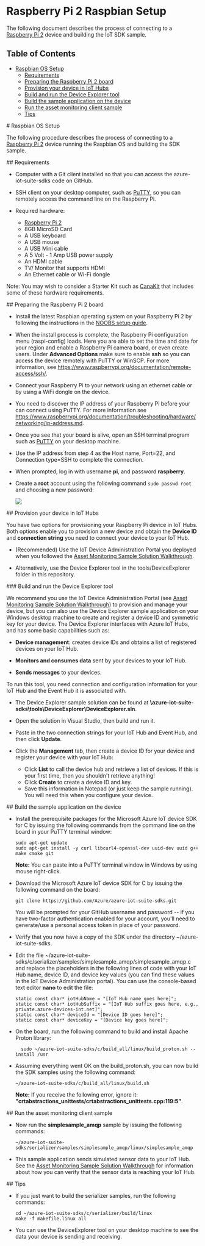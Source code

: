 # Raspberry Pi 2 Raspbian Setup

The following document describes the process of connecting to a [Raspberry Pi 2](https://www.raspberrypi.org/) device and building the IoT SDK sample.

## Table of Contents
- [Raspbian OS Setup](#rasbinaos)
	- [Requirements](#requirements)
	- [Preparing the Raspberry Pi 2 board](#preparing)
	- [Provision your device in IoT Hubs](#provision)
	- [Build and run the Device Explorer tool](#buildrundevexp)
	- [Build the sample application on the device](#buildrunapp)
	- [Run the asset monitoring client sample](#buildassetmon)
	- [Tips](#tips)

<a name="rasbinaos"/>
# Raspbian OS Setup

The following procedure describes the process of connecting to a [Raspberry Pi 2](https://www.raspberrypi.org/) device running the Raspbian OS and building the SDK sample.

<a name="requirements"/>
## Requirements

- Computer with a Git client installed so that you can access the azure-iot-suite-sdks code on GitHub.

- SSH client on your desktop computer, such as [PuTTY](http://www.putty.org/), so you can remotely access the command line on the Raspberry Pi.

- Required hardware:
	- [Raspberry Pi 2](http://www.amazon.com/Raspberry-Pi-Model-Project-Board/dp/B00T2U7R7I/ref=sr_1_1?ie=UTF8&qid=1429516842&sr=8-1&keywords=raspberry+pi)
	- 8GB MicroSD Card
	- A USB keyboard
	- A USB mouse
	- A USB Mini cable
	- A 5 Volt - 1 Amp USB power supply
	- An HDMI cable
	- TV/ Monitor that supports HDMI
	- An Ethernet cable or Wi-Fi dongle

Note: You may wish to consider a Starter Kit such as [CanaKit](http://www.amazon.com/CanaKit-Raspberry-Complete-Original-Preloaded/dp/B008XVAVAW/ref=sr_1_4?ie=UTF8&qid=1429516842&sr=8-4&keywords=raspberry+pi) that includes some of these hardware requirements.

<a name="preparing"/>
## Preparing the Raspberry Pi 2 board

- Install the latest Raspbian operating system on your Raspberry Pi 2 by
following the instructions in the [NOOBS setup
guide](http://www.raspberrypi.org/help/noobs-setup/).

- When the install process is complete, the Raspberry Pi configuration menu
(raspi-config) loads. Here you are able to set the time and date for your region
and enable a Raspberry Pi camera board, or even create users. Under **Advanced
Options** make sure to enable **ssh** so you can access the device remotely with
PuTTY or WinSCP. For more information, see
https://www.raspberrypi.org/documentation/remote-access/ssh/.

- Connect your Raspberry Pi to your network using an ethernet cable or by using
a WiFi dongle on the device.

- You need to discover the IP address of your Raspberry Pi before your can
connect using PuTTY. For more information see
https://www.raspberrypi.org/documentation/troubleshooting/hardware/networking/ip-address.md.

- Once you see that your board is alive, open an SSH terminal program such as [PuTTY](http://www.putty.org/) on your desktop machine.

- Use the IP address from step 4 as the Host name, Port=22, and Connection type=SSH to complete the connection.

- When prompted, log in with username **pi**, and password **raspberry**.

- Create a **root** account using the following command `sudo passwd root` and choosing a new password:

  ![][1]

<a name="provision"/>
## Provision your device in IoT Hubs

You have two options for provisioning your Raspberry Pi device in IoT Hubs. Both options enable you to provision a new device and obtain the **Device ID** and **connection string** you need to connect your device to your IoT Hub.
- (Recommended) Use the IoT Device Administration Portal you deployed when you followed the [Asset Monitoring Sample Solution Walkthrough](https://github.com/Azure/azure-iot-solution/blob/master/Docs/iot-asset-monitoring-sample-walkthrough.md).

- Alternatively, use the Device Explorer tool in the tools/DeviceExplorer folder in this repository.

<a name="buildrundevexp"/>
### Build and run the Device Explorer tool

We recommend you use the IoT Device Administration Portal (see [Asset Monitoring Sample Solution Walkthrough](https://github.com/Azure/azure-iot-solution/blob/master/Docs/iot-asset-monitoring-sample-walkthrough.md)) to provision and manage your device, but you can also use the Device Explorer sample application on your Windows desktop machine to create and register a device ID and symmetric key for your device. The Device Explorer interfaces with Azure IoT Hubs, and has some basic capabilities such as:

- **Device management**: creates device IDs and obtains a list of registered devices on your IoT Hub.

- **Monitors and consumes data** sent by your devices to your IoT Hub.

- **Sends messages** to your devices.

To run this tool, you need connection and configuration information for your IoT Hub and the Event Hub it is associated with.

- The Device Explorer sample solution can be found at **\azure-iot-suite-sdks\tools\DeviceExplorer\DeviceExplorer.sln**.

- Open the solution in Visual Studio, then build and run it.

- Paste in the two connection strings for your IoT Hub and Event Hub, and then click **Update**.

- Click the **Management** tab, then create a device ID for your device and register your device with your IoT Hub:
	- Click **List** to call the device hub and retrieve a list of devices. If this is your first time, then you shouldn't retrieve anything!
	- Click **Create** to create a device ID and key.
	- Save this information in Notepad (or just keep the sample running). You will need this when you configure your device.


<a name="buildrunapp"/>
## Build the sample application on the device

- Install the prerequisite packages for the Microsoft Azure IoT device SDK for C by issuing the following commands from the command line on the board in your PuTTY terminal window:

  ```
  sudo apt-get update
  sudo apt-get install -y curl libcurl4-openssl-dev uuid-dev uuid g++ make cmake git
  ```

  **Note:** You can paste into a PuTTY terminal window in Windows by using mouse right-click.

- Download the Microsoft Azure IoT device SDK for C by issuing the following command on the board:

  ```
  git clone https://github.com/Azure/azure-iot-suite-sdks.git
  ```

  You will be prompted for your GitHub username and password -- if you have two-factor authentication enabled for your account, you'll need to generate/use a personal access token in place of your password.

- Verify that you now have a copy of the SDK under the directory ~/azure-iot-suite-sdks.


- Edit the file ~/azure-iot-suite-sdks/c/serializer/samples/simplesample_amqp/simplesample_amqp.c and replace the placeholders in the following lines of code with your IoT Hub name, device ID, and device key values (you can find these values in the IoT Device Administration portal). You can use the console-based text editor **nano** to edit the file:

  ```
  static const char* iotHubName = "[IoT Hub name goes here]";
  static const char* iotHubSuffix = "[IoT Hub suffix goes here, e.g., private.azure-devices-int.net]";
  static const char* deviceId = "[Device ID goes here]";
  static const char* deviceKey = "[Device key goes here]";
  ```

- On the board, run the following command to build and install Apache Proton library:

  ```
    sudo ~/azure-iot-suite-sdks/c/build_all/linux/build_proton.sh --install /usr
  ```

- Assuming everything went OK on the build_proton.sh, you can now build the SDK samples using the following command:

  ```
  ~/azure-iot-suite-sdks/c/build_all/linux/build.sh
  ```

  **Note:** If you receive the following error, ignore it: **"crtabstractions_unittests/crtabstractions_unittests.cpp:119:5"**.

<a name="buildassetmon"/>
## Run the asset monitoring client sample

- Now run the **simplesample_amqp** sample by issuing the following commands:

  ```
  ~/azure-iot-suite-sdks/serializer/samples/simplesample_amqp/linux/simplesample_amqp
  ```

- This sample application sends simulated sensor data to your IoT Hub. See the [Asset Monitoring Sample Solution Walkthrough](https://github.com/Azure/azure-iot-solution/blob/master/Docs/iot-asset-monitoring-sample-walkthrough.md) for information about how you can verify that the sensor data is reaching your IoT Hub.

<a name="tips"/>
## Tips

- If you just want to build the serializer samples, run the following commands:

  ```
  cd ~/azure-iot-suite-sdks/c/serializer/build/linux
  make -f makefile.linux all
  ```

- You can use the DeviceExplorer tool on your desktop machine to see the data your device is sending and receiving.

[1]: ./media/service-bus-iot-raspberrypi-raspbian-setup/raspbian01.png

